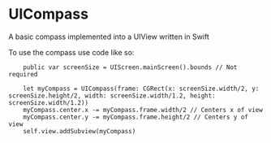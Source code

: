 # UICompass
A basic compass implemented into a UIView written in Swift

To use the compass use code like so:

        public var screenSize = UIScreen.mainScreen().bounds // Not required

        let myCompass = UICompass(frame: CGRect(x: screenSize.width/2, y: screenSize.height/2, width: screenSize.width/1.2, height: screenSize.width/1.2))
        myCompass.center.x -= myCompass.frame.width/2 // Centers x of view
        myCompass.center.y -= myCompass.frame.height/2 // Centers y of view
        self.view.addSubview(myCompass)
